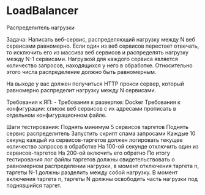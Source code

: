 # LoadBalancer
Распределитель нагрузки

Задача:
Написать веб-сервис, распределяющий нагрузку между N веб сервисами равномерно. Если один из веб сервисов перестает отвечать, то исключить его из массива веб сервисов и распределять нагрузку между N-1 сервисами. 
Нагрузкой для каждого сервиса является количество запросов, находящихся у него в обработке. Относительно этого числа распределение должно быть равномерным. 

На выходе у вас должен получиться HTTP прокси сервер, который равномерно распределит нагрузку между N сервисами. 


Требования к ЯП: -
Требования к развертке: Docker
Требования к конфигурации: список веб сервисов с их адресами прописать в отдельном конфигурационном файле. 


Шаги тестирования: 
Поднять минимум 5 сервисов таргетов 
Поднять сервис распределитель 
Запустить скрипт спама запросами 
Каждые 10 секунд каждый из сервисов-таргетов должен логировать текущее количество запросов в обработке 
На 100-ой секунде отключить один из сервисов-таргетов 
На 200-ой включить его обратно 
По итогу тестирования лог файлы таргетов должны свидетельствовать о равномерном распределении нагрузки, в момент отключения таргета n, таргеты N-1 должны разделить между собой нагрузку. В момент включения таргета n, таргеты N должны освободить часть нагрузки под поднявшийся таргет.
